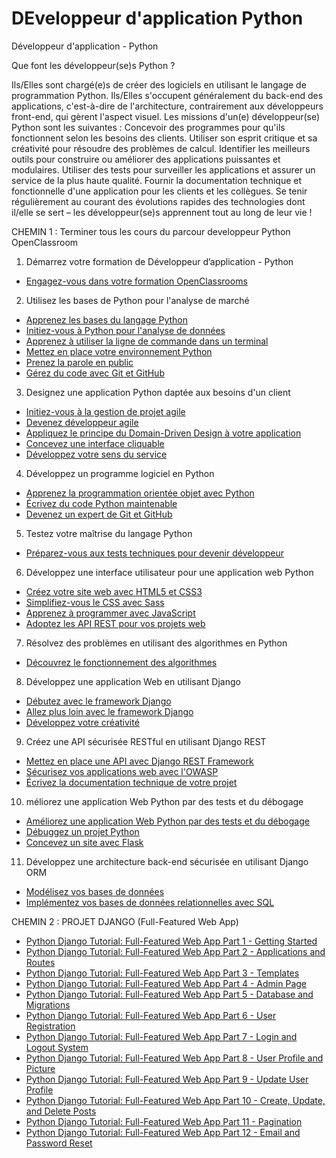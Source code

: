# DEveloppeur d'application Python
Développeur d'application - Python

Que font les développeur(se)s Python ?

Ils/Elles sont chargé(e)s de créer des logiciels en utilisant le langage de programmation
Python. Ils/Elles s'occupent généralement du back-end des applications, c'est-à-dire de
l'architecture, contrairement aux développeurs front-end, qui gèrent l'aspect visuel.
Les missions d'un(e) développeur(se) Python sont les suivantes :
Concevoir des programmes pour qu'ils fonctionnent selon les besoins des clients.
Utiliser son esprit critique et sa créativité pour résoudre des problèmes de calcul.
Identifier les meilleurs outils pour construire ou améliorer des applications
puissantes et modulaires.
Utiliser des tests pour surveiller les applications et assurer un service de la plus
haute qualité.
Fournir la documentation technique et fonctionnelle d'une application pour les
clients et les collègues.
Se tenir régulièrement au courant des évolutions rapides des technologies dont
il/elle se sert – les développeur(se)s apprennent tout au long de leur vie !



CHEMIN 1 : Terminer tous les cours du parcour developpeur Python OpenClassroom


1. Démarrez votre formation de Développeur d’application - Python

  - [Engagez-vous dans votre formation OpenClassrooms](https://openclassrooms.com/fr/courses/7381081-engagez-vous-dans-votre-formation-openclassrooms)

2. Utilisez les bases de Python pour l'analyse de marché

  - [Apprenez les bases du langage Python](https://openclassrooms.com/fr/courses/7168871-apprenez-les-bases-du-langage-python)
  - [Initiez-vous à Python pour l'analyse de données](https://openclassrooms.com/fr/courses/6204541-initiez-vous-a-python-pour-lanalyse-de-donnees)
  - [Apprenez à utiliser la ligne de commande dans un terminal](https://openclassrooms.com/fr/courses/6173491-apprenez-a-utiliser-la-ligne-de-commande-dans-un-terminal)
  - [Mettez en place votre environnement Python](https://openclassrooms.com/fr/courses/6951236-mettez-en-place-votre-environnement-python)
  - [Prenez la parole en public](https://openclassrooms.com/fr/courses/4577696-prenez-la-parole-en-public)
  - [Gérez du code avec Git et GitHub](https://openclassrooms.com/fr/courses/7162856-gerez-du-code-avec-git-et-github)
  
3. Designez une application Python daptée aux besoins d'un client

  - [Initiez-vous à la gestion de projet agile](https://openclassrooms.com/fr/courses/4507926-initiez-vous-a-la-gestion-de-projet-agile)
  - [Devenez développeur agile](https://openclassrooms.com/fr/courses/7693926-devenez-developpeur-agile)
  - [Appliquez le principe du Domain-Driven Design à votre application](https://openclassrooms.com/fr/courses/5647281-appliquez-le-principe-du-domain-driven-design-a-votre-application)
  - [Concevez une interface cliquable](https://openclassrooms.com/fr/courses/5249006-concevez-une-interface-cliquable)
  - [Développez votre sens du service](https://openclassrooms.com/fr/courses/6510596-developpez-votre-sens-du-service)
 
4. Développez un programme logiciel en Python
  
  - [Apprenez la programmation orientée objet avec Python](https://openclassrooms.com/fr/courses/7150616-apprenez-la-programmation-orientee-objet-avec-python)
  - [Écrivez du code Python maintenable](https://openclassrooms.com/fr/courses/7160741-ecrivez-du-code-python-maintenable)
  - [Devenez un expert de Git et GitHub](https://openclassrooms.com/fr/courses/7688581-devenez-un-expert-de-git-et-github)

5. Testez votre maîtrise du langage Python

  - [Préparez-vous aux tests techniques pour devenir développeur](https://openclassrooms.com/fr/courses/6045521-preparez-vous-aux-tests-techniques-pour-devenir-developpeur)
 
6. Développez une interface utilisateur pour une application web Python

  - [Créez votre site web avec HTML5 et CSS3](https://openclassrooms.com/fr/courses/1603881-creez-votre-site-web-avec-html5-et-css3)
  - [Simplifiez-vous le CSS avec Sass](https://openclassrooms.com/fr/courses/6106181-simplifiez-vous-le-css-avec-sass)
  - [Apprenez à programmer avec JavaScript](https://openclassrooms.com/fr/courses/6175841-apprenez-a-programmer-avec-javascript)
  - [Adoptez les API REST pour vos projets web](https://openclassrooms.com/fr/courses/6573181-adoptez-les-api-rest-pour-vos-projets-web)

7. Résolvez des problèmes en utilisant des algorithmes en Python

  - [Découvrez le fonctionnement des algorithmes](https://openclassrooms.com/fr/courses/7527306-decouvrez-le-fonctionnement-des-algorithmes)

8. Développez une application Web en utilisant Django

  - [Débutez avec le framework Django](https://openclassrooms.com/fr/courses/7172076-debutez-avec-le-framework-django)
  - [Allez plus loin avec le framework Django](https://openclassrooms.com/fr/courses/7192426-allez-plus-loin-avec-le-framework-django)
  - [Développez votre créativité](https://openclassrooms.com/fr/courses/6911101-developpez-votre-creativite)

9. Créez une API sécurisée RESTful en utilisant Django REST

  - [Mettez en place une API avec Django REST Framework](https://openclassrooms.com/fr/courses/7192416-mettez-en-place-une-api-avec-django-rest-framework)
  - [Sécurisez vos applications web avec l'OWASP](https://openclassrooms.com/fr/courses/6179306-securisez-vos-applications-web-avec-lowasp)
  - [Écrivez la documentation technique de votre projet](https://openclassrooms.com/fr/courses/6398056-ecrivez-la-documentation-technique-de-votre-projet)
 
10. méliorez une application Web Python par des tests et du débogage

  - [Améliorez une application Web Python par des tests et du débogage](https://openclassrooms.com/fr/courses/7155841-testez-votre-projet-python)
  - [Débuggez un projet Python](https://openclassrooms.com/fr/courses/7155851-debuggez-un-projet-python)
  - [Concevez un site avec Flask](https://openclassrooms.com/fr/courses/4425066-concevez-un-site-avec-flask)

11. Développez une architecture back-end sécurisée en utilisant Django ORM

  - [Modélisez vos bases de données](https://openclassrooms.com/fr/courses/7155841-testez-votre-projet-python)
  - [Implémentez vos bases de données relationnelles avec SQL](https://openclassrooms.com/fr/courses/6971126-implementez-vos-bases-de-donnees-relationnelles-avec-sql)


CHEMIN 2  : PROJET DJANGO (Full-Featured Web App)

  - [Python Django Tutorial: Full-Featured Web App Part 1 - Getting Started](https://www.youtube.com/watch?v=UmljXZIypDc&list=PL-osiE80TeTtoQCKZ03TU5fNfx2UY6U4p)
  - [Python Django Tutorial: Full-Featured Web App Part 2 - Applications and Routes](https://www.youtube.com/watch?v=a48xeeo5Vnk&list=PL-osiE80TeTtoQCKZ03TU5fNfx2UY6U4p&index=2)
  - [Python Django Tutorial: Full-Featured Web App Part 3 - Templates](https://www.youtube.com/watch?v=qDwdMDQ8oX4&list=PL-osiE80TeTtoQCKZ03TU5fNfx2UY6U4p&index=3)
  - [Python Django Tutorial: Full-Featured Web App Part 4 - Admin Page](https://www.youtube.com/watch?v=1PkNiYlkkjo&list=PL-osiE80TeTtoQCKZ03TU5fNfx2UY6U4p&index=4)
  - [Python Django Tutorial: Full-Featured Web App Part 5 - Database and Migrations](https://www.youtube.com/watch?v=aHC3uTkT9r8&list=PL-osiE80TeTtoQCKZ03TU5fNfx2UY6U4p&index=5)
  - [Python Django Tutorial: Full-Featured Web App Part 6 - User Registration](https://www.youtube.com/watch?v=q4jPR-M0TAQ&list=PL-osiE80TeTtoQCKZ03TU5fNfx2UY6U4p&index=6)
  - [Python Django Tutorial: Full-Featured Web App Part 7 - Login and Logout System](https://www.youtube.com/watch?v=3aVqWaLjqS4&list=PL-osiE80TeTtoQCKZ03TU5fNfx2UY6U4p&index=7)
  - [Python Django Tutorial: Full-Featured Web App Part 8 - User Profile and Picture](https://www.youtube.com/watch?v=FdVuKt_iuSI&list=PL-osiE80TeTtoQCKZ03TU5fNfx2UY6U4p&index=8)
  - [Python Django Tutorial: Full-Featured Web App Part 9 - Update User Profile](https://www.youtube.com/watch?v=CQ90L5jfldw&list=PL-osiE80TeTtoQCKZ03TU5fNfx2UY6U4p&index=9)
  - [Python Django Tutorial: Full-Featured Web App Part 10 - Create, Update, and Delete Posts](https://www.youtube.com/watch?v=-s7e_Fy6NRU&list=PL-osiE80TeTtoQCKZ03TU5fNfx2UY6U4p&index=10)
  - [Python Django Tutorial: Full-Featured Web App Part 11 - Pagination](https://www.youtube.com/watch?v=acOktTcTVEQ&list=PL-osiE80TeTtoQCKZ03TU5fNfx2UY6U4p&index=11)
  - [Python Django Tutorial: Full-Featured Web App Part 12 - Email and Password Reset](https://www.youtube.com/watch?v=-tyBEsHSv7w&list=PL-osiE80TeTtoQCKZ03TU5fNfx2UY6U4p&index=12)









 










